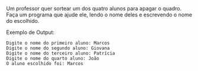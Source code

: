 Um professor quer sortear um dos quatro alunos para apagar o quadro. Faça um programa que ajude ele, lendo o nome deles e escrevendo o nome do escolhido.

Exemplo de Output:
~~~
Digite o nome do primeiro aluno: Marcos
Digite o nome do segundo aluno: Giovana
Digite o nome do terceiro aluno: Patrícia
Digite o nome do quarto aluno: João
O aluno escolhido foi: Marcos
~~~~